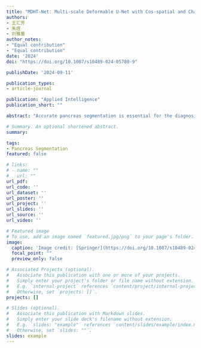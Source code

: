 ```yaml
---
title: "MDHT-Net: Multi-scale Deformable U-Net with Cos-spatial and Channel Hybrid Transformer for pancreas segmentation"
authors:
- 王汇芳
- 朱煜
- 刘雅童
author_notes:
- "Equal contribution"
- "Equal contribution"
date: '2024'
doi: "https://doi.org/10.1007/s10489-024-05780-9"

publishDate: '2024-09-11'

publication_types:
- article-journal

publication: "Applied Intelligence"
publication_short: ""

abstract: "Accurate pancreas segmentation is essential for the diagnosis of pancreas disease, while it is still challenging due to the variable structure and small size of the pancreas. In this paper, we propose a Multi-scale Deformable U-Net with Cos-spatial and Channel Hybrid Transformer (MDHT-Net) for pancreas segmentation. To mitigate the ambiguity between the codec stages, the Cos-spatial and Channel Hybrid Transformer (CCHT) module is designed as a novel skip connection, enhancing the network’s ability to perceive spatial information and reveal the inter-channel relationships within different layers’ features. Furthermore, the CCHT efficiently aggregates multi-stage contextual information by improving the self-attention mechanism in two different manners, overcoming the limitation of computational complexity. In addition, to comprehensively understand deep semantic information, the Multi-scale Feature Adaptive-extraction (MFA) module is proposed to dynamically enhance the network’s receptive field by integrating the pancreas characteristics of scale variations. The experimental results present that our proposed MDHT-Net achieves superior performance compared to other existing state-of-the-art methods on two public pancreas datasets, with the mean Dice coefficient of 91.07% for NIH and 91.52% for MSD, respectively. Given the effectiveness and advantages of our proposed MDHT-Net, it is expected to be a potential tool to assist clinicians in detecting pancreas disease and making reasonable treatment plans."

# Summary. An optional shortened abstract.
summary: 

tags:
- Pancreas Segmentation
featured: false

# links:
# - name: ""
#   url: ""
url_pdf: 
url_code: ''
url_dataset: ''
url_poster: ''
url_project: ''
url_slides: ''
url_source: ''
url_video: ''

# Featured image
# To use, add an image named `featured.jpg/png` to your page's folder. 
image:
  caption: 'Image credit: [Springer](https://doi.org/10.1007/s10489-024-05780-9)'
  focal_point: ""
  preview_only: false

# Associated Projects (optional).
#   Associate this publication with one or more of your projects.
#   Simply enter your project's folder or file name without extension.
#   E.g. `internal-project` references `content/project/internal-project/index.md`.
#   Otherwise, set `projects: []`.
projects: []

# Slides (optional).
#   Associate this publication with Markdown slides.
#   Simply enter your slide deck's filename without extension.
#   E.g. `slides: "example"` references `content/slides/example/index.md`.
#   Otherwise, set `slides: ""`.
slides: example
---
```

